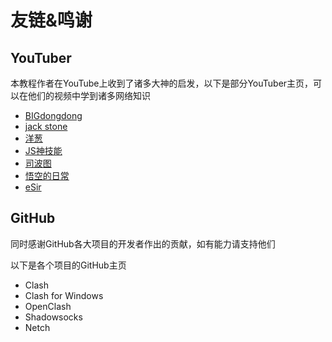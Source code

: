 # 友链&鸣谢

## YouTuber

本教程作者在YouTube上收到了诸多大神的启发，以下是部分YouTuber主页，可以在他们的视频中学到诸多网络知识

* [BIGdongdong](https://www.youtube.com/c/BIGdongdong)
* [jack stone](https://www.youtube.com/c/jackstone)
* [洋葱](https://www.youtube.com/channel/UCA0gaB71yl2p_g5WlO5zljw)
* [JS神技能](https://www.youtube.com/channel/UC6tPP3jOTKgjqfDgqMsaG4g)
* [司波图](https://www.youtube.com/c/SpotoTsui)
* [悟空的日常](https://www.youtube.com/channel/UCii04BCvYIdQvshrdNDAcww)
* [eSir](https://www.youtube.com/channel/UCOhkliOps3IS48ly-MgPC2A)

## GitHub

同时感谢GitHub各大项目的开发者作出的贡献，如有能力请支持他们

以下是各个项目的GitHub主页

* Clash
* Clash for Windows
* OpenClash
* Shadowsocks
* Netch

